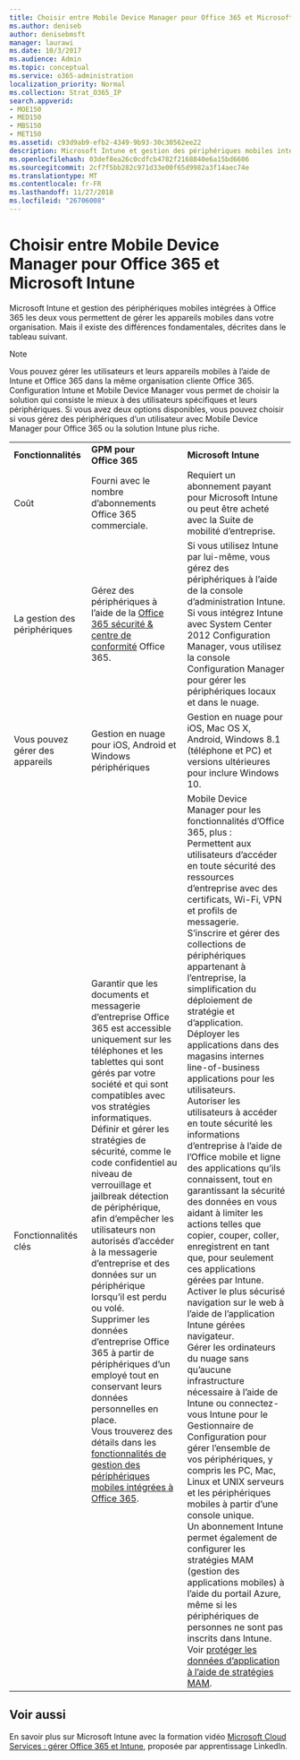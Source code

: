 ```yaml
---
title: Choisir entre Mobile Device Manager pour Office 365 et Microsoft Intune
ms.author: deniseb
author: denisebmsft
manager: laurawi
ms.date: 10/3/2017
ms.audience: Admin
ms.topic: conceptual
ms.service: o365-administration
localization_priority: Normal
ms.collection: Strat_O365_IP
search.appverid:
- MOE150
- MED150
- MBS150
- MET150
ms.assetid: c93d9ab9-efb2-4349-9b93-30c30562ee22
description: Microsoft Intune et gestion des périphériques mobiles intégrées à Office 365 les deux vous permettent de gérer les appareils mobiles dans votre organisation. Mais il existe des différences fondamentales, décrites dans cette rubrique.
ms.openlocfilehash: 03def8ea26c0cdfcb4782f2168840e6a15bd6606
ms.sourcegitcommit: 2cf7f5bb282c971d33e00f65d9982a3f14aec74e
ms.translationtype: MT
ms.contentlocale: fr-FR
ms.lasthandoff: 11/27/2018
ms.locfileid: "26706008"
---
```

# <a name="choose-between-mdm-for-office-365-and-microsoft-intune"></a>Choisir entre Mobile Device Manager pour Office 365 et Microsoft Intune

Microsoft Intune et gestion des périphériques mobiles intégrées à Office 365 les deux vous permettent de gérer les appareils mobiles dans votre organisation. Mais il existe des différences fondamentales, décrites dans le tableau suivant.
  
> [!NOTE]
> Vous pouvez gérer les utilisateurs et leurs appareils mobiles à l’aide de Intune et Office 365 dans la même organisation cliente Office 365. Configuration Intune et Mobile Device Manager vous permet de choisir la solution qui consiste le mieux à des utilisateurs spécifiques et leurs périphériques. Si vous avez deux options disponibles, vous pouvez choisir si vous gérez des périphériques d’un utilisateur avec Mobile Device Manager pour Office 365 ou la solution Intune plus riche. 
  
||||
|:-----|:-----|:-----|
|**Fonctionnalités** <br/> |**GPM pour Office 365** <br/> |**Microsoft Intune** <br/> |
|Coût  <br/> |Fourni avec le nombre d’abonnements Office 365 commerciale.  <br/> |Requiert un abonnement payant pour Microsoft Intune ou peut être acheté avec la Suite de mobilité d’entreprise.  <br/> |
|La gestion des périphériques  <br/> |Gérez des périphériques à l’aide de la [Office 365 sécurité &amp; centre de conformité](https://security.microsoft.com) Office 365.  <br/> |Si vous utilisez Intune par lui-même, vous gérez des périphériques à l’aide de la console d’administration Intune.  <br/> Si vous intégrez Intune avec System Center 2012 Configuration Manager, vous utilisez la console Configuration Manager pour gérer les périphériques locaux et dans le nuage.  <br/> |
|Vous pouvez gérer des appareils  <br/> |Gestion en nuage pour iOS, Android et Windows périphériques  <br/> |Gestion en nuage pour iOS, Mac OS X, Android, Windows 8.1 (téléphone et PC) et versions ultérieures pour inclure Windows 10. <br/> |
|Fonctionnalités clés  <br/> |Garantir que les documents et messagerie d’entreprise Office 365 est accessible uniquement sur les téléphones et les tablettes qui sont gérés par votre société et qui sont compatibles avec vos stratégies informatiques.  <br/> Définir et gérer les stratégies de sécurité, comme le code confidentiel au niveau de verrouillage et jailbreak détection de périphérique, afin d’empêcher les utilisateurs non autorisés d’accéder à la messagerie d’entreprise et des données sur un périphérique lorsqu’il est perdu ou volé.  <br/> Supprimer les données d’entreprise Office 365 à partir de périphériques d’un employé tout en conservant leurs données personnelles en place.  <br/> Vous trouverez des détails dans les [fonctionnalités de gestion des périphériques mobiles intégrées à Office 365](https://support.office.com/article/a1da44e5-7475-4992-be91-9ccec25905b0).  <br/> |Mobile Device Manager pour les fonctionnalités d’Office 365, plus :  <br/> Permettent aux utilisateurs d’accéder en toute sécurité des ressources d’entreprise avec des certificats, Wi-Fi, VPN et profils de messagerie.  <br/> S’inscrire et gérer des collections de périphériques appartenant à l’entreprise, la simplification du déploiement de stratégie et d’application.  <br/> Déployer les applications dans des magasins internes line-of-business applications pour les utilisateurs.  <br/> Autoriser les utilisateurs à accéder en toute sécurité les informations d’entreprise à l’aide de l’Office mobile et ligne des applications qu’ils connaissent, tout en garantissant la sécurité des données en vous aidant à limiter les actions telles que copier, couper, coller, enregistrent en tant que, pour seulement ces applications gérées par Intune.  <br/> Activer le plus sécurisé navigation sur le web à l’aide de l’application Intune gérées navigateur.  <br/> Gérer les ordinateurs du nuage sans qu’aucune infrastructure nécessaire à l’aide de Intune ou connectez-vous Intune pour le Gestionnaire de Configuration pour gérer l’ensemble de vos périphériques, y compris les PC, Mac, Linux et UNIX serveurs et les périphériques mobiles à partir d’une console unique.  <br/> Un abonnement Intune permet également de configurer les stratégies MAM (gestion des applications mobiles) à l’aide du portail Azure, même si les périphériques de personnes ne sont pas inscrits dans Intune. Voir [protéger les données d’application à l’aide de stratégies MAM](https://go.microsoft.com/fwlink/?LinkId=825439).<br/> |


## <a name="related-topics"></a>Voir aussi
   
En savoir plus sur Microsoft Intune avec la formation vidéo [Microsoft Cloud Services : gérer Office 365 et Intune](https://support.office.com/article/c1224e20-3d49-4f40-99ee-fd0991880376.aspx), proposée par apprentissage LinkedIn.
  

